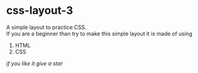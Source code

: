 # css-layout-3
A simple layout to practice CSS.  
If you are a beginner than try to make this simple layout 
it is made of using
1. HTML
2. CSS

_if you like it give a star_
